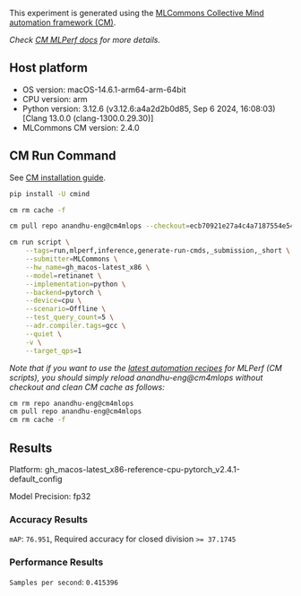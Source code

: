 This experiment is generated using the [MLCommons Collective Mind automation framework (CM)](https://github.com/mlcommons/cm4mlops).

*Check [CM MLPerf docs](https://docs.mlcommons.org/inference) for more details.*

## Host platform

* OS version: macOS-14.6.1-arm64-arm-64bit
* CPU version: arm
* Python version: 3.12.6 (v3.12.6:a4a2d2b0d85, Sep  6 2024, 16:08:03) [Clang 13.0.0 (clang-1300.0.29.30)]
* MLCommons CM version: 2.4.0

## CM Run Command

See [CM installation guide](https://docs.mlcommons.org/inference/install/).

```bash
pip install -U cmind

cm rm cache -f

cm pull repo anandhu-eng@cm4mlops --checkout=ecb70921e27a4c4a7187554e54f1ce958f8d2caf

cm run script \
	--tags=run,mlperf,inference,generate-run-cmds,_submission,_short \
	--submitter=MLCommons \
	--hw_name=gh_macos-latest_x86 \
	--model=retinanet \
	--implementation=python \
	--backend=pytorch \
	--device=cpu \
	--scenario=Offline \
	--test_query_count=5 \
	--adr.compiler.tags=gcc \
	--quiet \
	-v \
	--target_qps=1
```
*Note that if you want to use the [latest automation recipes](https://docs.mlcommons.org/inference) for MLPerf (CM scripts),
 you should simply reload anandhu-eng@cm4mlops without checkout and clean CM cache as follows:*

```bash
cm rm repo anandhu-eng@cm4mlops
cm pull repo anandhu-eng@cm4mlops
cm rm cache -f

```

## Results

Platform: gh_macos-latest_x86-reference-cpu-pytorch_v2.4.1-default_config

Model Precision: fp32

### Accuracy Results 
`mAP`: `76.951`, Required accuracy for closed division `>= 37.1745`

### Performance Results 
`Samples per second`: `0.415396`
